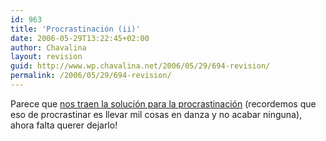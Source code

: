 ```yaml
---
id: 963
title: 'Procrastinación (ii)'
date: 2006-05-29T13:22:45+02:00
author: Chavalina
layout: revision
guid: http://www.wp.chavalina.net/2006/05/29/694-revision/
permalink: /2006/05/29/694-revision/
---
```

Parece que <a href="http://www.alt1040.com/archivo/2006/05/29/como-dejar-de-procrastinar-la-manera-sencilla/" target="_blank">nos traen la solución para la procrastinación</a> (recordemos que eso de procrastinar es llevar mil cosas en danza y no acabar ninguna), ahora falta querer dejarlo!